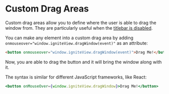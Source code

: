 # Custom Drag Areas

Custom drag areas allow you to define where the user is able to drag the window from. They are particularly useful when the [titlebar is disabled](./borderless_0_window.md).

You can make any element into a custom drag area by adding `onmouseover="window.igniteView.dragWindow(event)"` as an attribute:

```html
<button onmouseover="window.igniteView.dragWindow(event)">Drag Me!</button>
```

Now, you are able to drag the button and it will bring the window along with it.

The syntax is similar for different JavaScript frameworks, like React:

```jsx
<button onMouseOver={window.igniteView.dragWindow}>Drag Me!</button>
```